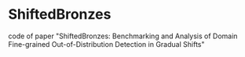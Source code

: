 # ShiftedBronzes
code of paper "ShiftedBronzes: Benchmarking and Analysis of Domain Fine-grained Out-of-Distribution Detection in Gradual Shifts"
